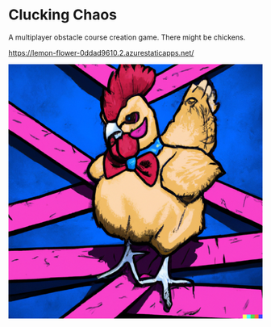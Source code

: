 # Clucking Chaos
A multiplayer obstacle course creation game. There might be chickens.

https://lemon-flower-0ddad9610.2.azurestaticapps.net/

![Synthwave Chicken](shared/images//chicken_synthwave.png)